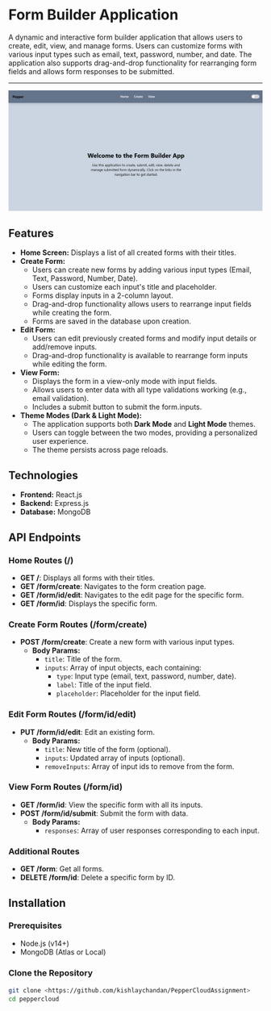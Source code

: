 # Form Builder Application

A dynamic and interactive form builder application that allows users to create, edit, view, and manage forms. Users can customize forms with various input types such as email, text, password, number, and date. The application also supports drag-and-drop functionality for rearranging form fields and allows form responses to be submitted.

---
![Form Builder](img.png)

## Features

- **Home Screen:** Displays a list of all created forms with their titles.
- **Create Form:** 
  - Users can create new forms by adding various input types (Email, Text, Password, Number, Date).
  - Users can customize each input's title and placeholder.
  - Forms display inputs in a 2-column layout.
  - Drag-and-drop functionality allows users to rearrange input fields while creating the form.
  - Forms are saved in the database upon creation.
- **Edit Form:** 
  - Users can edit previously created forms and modify input details or add/remove inputs.
  - Drag-and-drop functionality is available to rearrange form inputs while editing the form.
- **View Form:** 
  - Displays the form in a view-only mode with input fields.
  - Allows users to enter data with all type validations working (e.g., email validation).
  - Includes a submit button to submit the form.inputs.
- **Theme Modes (Dark & Light Mode):**
  - The application supports both **Dark Mode** and **Light Mode** themes.
  - Users can toggle between the two modes, providing a personalized user experience.
  - The theme persists across page reloads.

## Technologies

- **Frontend:** React.js
- **Backend:** Express.js
- **Database:** MongoDB

## API Endpoints

### Home Routes (/)

- **GET /**: Displays all forms with their titles.
- **GET /form/create**: Navigates to the form creation page.
- **GET /form/id/edit**: Navigates to the edit page for the specific form.
- **GET /form/id**: Displays the specific form.

### Create Form Routes (/form/create)

- **POST /form/create**: Create a new form with various input types.
  - **Body Params:**
    - `title`: Title of the form.
    - `inputs`: Array of input objects, each containing:
      - `type`: Input type (email, text, password, number, date).
      - `label`: Title of the input field.
      - `placeholder`: Placeholder for the input field.

### Edit Form Routes (/form/id/edit)

- **PUT /form/id/edit**: Edit an existing form.
  - **Body Params:**
    - `title`: New title of the form (optional).
    - `inputs`: Updated array of inputs (optional).
    - `removeInputs`: Array of input ids to remove from the form.

### View Form Routes (/form/id)

- **GET /form/id**: View the specific form with all its inputs.
- **POST /form/id/submit**: Submit the form with data.
  - **Body Params:**
    - `responses`: Array of user responses corresponding to each input.

### Additional Routes

- **GET /form**: Get all forms.
- **DELETE /form/id**: Delete a specific form by ID.

## Installation

### Prerequisites

- Node.js (v14+)
- MongoDB (Atlas or Local)

### Clone the Repository

```bash
git clone <https://github.com/kishlaychandan/PepperCloudAssignment>
cd peppercloud
